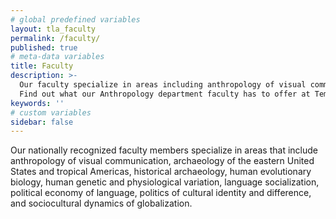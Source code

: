 ```yaml
---
# global predefined variables
layout: tla_faculty
permalink: /faculty/
published: true
# meta-data variables
title: Faculty
description: >-
  Our faculty specialize in areas including anthropology of visual communication, archaeology, and so much more.
  Find out what our Anthropology department faculty has to offer at Temple University’s College of Liberal Arts.
keywords: ''  
# custom variables
sidebar: false
---
```

Our nationally recognized faculty members specialize in areas that include anthropology of visual communication, archaeology of the eastern United States and tropical Americas, historical archaeology, human evolutionary biology, human genetic and physiological variation, language socialization, political economy of language, politics of cultural identity and difference, and sociocultural dynamics of globalization.
